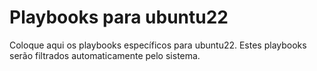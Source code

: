 # Playbooks para ubuntu22

Coloque aqui os playbooks específicos para ubuntu22.
Estes playbooks serão filtrados automaticamente pelo sistema.
